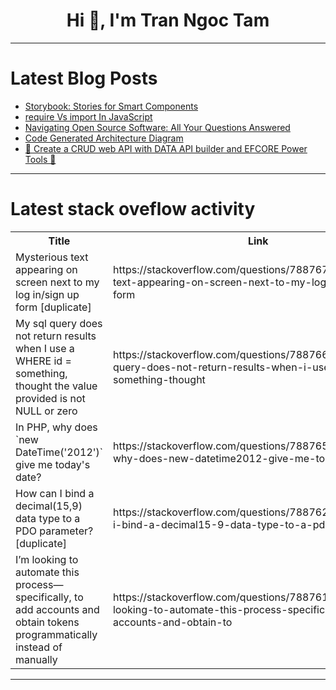 <h1 align="center">Hi 👋, I'm Tran Ngoc Tam</h1>

---

# Latest Blog Posts 
<!-- BLOG-POST-LIST:START -->
- [Storybook: Stories for Smart Components](https://dev.to/bymarsel/storybook-stories-for-smart-components-35g5)
- [require Vs import In JavaScript](https://dev.to/travislramos/require-vs-import-in-javascript-1ah4)
- [Navigating Open Source Software: All Your Questions Answered](https://dev.to/observiq/navigating-open-source-software-all-your-questions-answered-427)
- [Code Generated Architecture Diagram](https://dev.to/arindam0310018/code-generated-architecture-diagram-13o3)
- [🚀 Create a CRUD web API with DATA API builder and EFCORE Power Tools 🚀](https://dev.to/edcsu/create-a-crud-web-api-with-data-api-builder-and-efcore-power-tools-4oge)
<!-- BLOG-POST-LIST:END -->

---

# Latest stack oveflow activity
<table>
  <tr><th>Title</th><th>Link</th></tr>
  <!-- STACKOVERFLOW:START --><tr><td>Mysterious text appearing on screen next to my log in/sign up form [duplicate]</td><td>https://stackoverflow.com/questions/78876728/mysterious-text-appearing-on-screen-next-to-my-log-in-sign-up-form</td></tr><tr><td>My sql query does not return results when I use a WHERE id = something, thought the value provided is not NULL or zero</td><td>https://stackoverflow.com/questions/78876684/my-sql-query-does-not-return-results-when-i-use-a-where-id-something-thought</td></tr><tr><td>In PHP, why does `new DateTime&lpar;&#39;2012&#39;&rpar;` give me today&#39;s date?</td><td>https://stackoverflow.com/questions/78876548/in-php-why-does-new-datetime2012-give-me-todays-date</td></tr><tr><td>How can I bind a decimal&lpar;15,9&rpar; data type to a PDO parameter? [duplicate]</td><td>https://stackoverflow.com/questions/78876241/how-can-i-bind-a-decimal15-9-data-type-to-a-pdo-parameter</td></tr><tr><td>I’m looking to automate this process—specifically, to add accounts and obtain tokens programmatically instead of manually</td><td>https://stackoverflow.com/questions/78876197/i-m-looking-to-automate-this-process-specifically-to-add-accounts-and-obtain-to</td></tr><!-- STACKOVERFLOW:END -->
</table>

---


